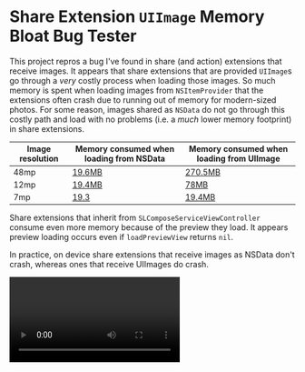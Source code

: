 # Share Extension `UIImage` Memory Bloat Bug Tester

This project repros a bug I've found in share (and action) extensions that receive images. It appears that share extensions that are provided `UIImage`s go through a *very* costly process when loading those images. So much memory is spent when loading images from `NSItemProvider` that the extensions often crash due to running out of memory for modern-sized photos. For some reason, images shared as `NSData` do not go through this costly path and load with no problems (i.e. a _much_ lower memory footprint) in share extensions.

|Image resolution|Memory consumed when loading from NSData|Memory consumed when loading from UIImage|
|--|--|--|
|48mp|[19.6MB](media/nsdata48mp.png)|[270.5MB](media/uiimage48mp.png)|
|12mp|[19.4MB](media/nsdata12mp.png)|[78MB](media/uiimage412mp.png)|
|7mp|[19.3](media/nsdata7mp.png)|[19.4MB](media/uiimage7mp.png)|

Share extensions that inherit from `SLComposeServiceViewController` consume even more memory because of the preview they load. It appears preview loading occurs even if `loadPreviewView` returns `nil`.

In practice, on device share extensions that receive images as NSData don't crash, whereas ones that receive UIImages do crash.

<video src="media/crash.mp4"/>

The stack traces for these crashes appear to be adding UIImages to NSKeyedArchivers.

![](media/crash.png)

I wrote [a blog post](https://medium.com/ios-os-x-development/reduce-share-extension-crashes-from-your-app-with-this-one-weird-trick-6b86211bb175) recently encouraging developers to share images as `NSData` from their apps, but it seems like the OS shouldn't take such a costly path when delivering UIImages to share extensions. It seems like this is a flaw in the OS implementation for extension data loading, not something developers using `UIActivityViewController` should have to work around.

*Hat tip to [Paul Haddad](https://tapbots.social/@paul) for chatting with me about this while working on [Ivory](https://tapbots.social/@ivory). This was originally a bug report I wrote to him.*